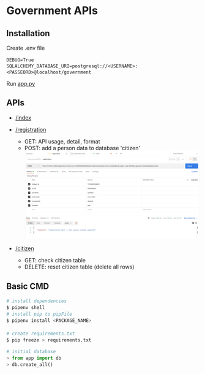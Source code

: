 # Government APIs

## Installation

Create .env file

```.env
DEBUG=True
SQLALCHEMY_DATABASE_URI=postgresql://<USERNAME>:<PASSEORD>@localhost/government
```

Run [app.py](app/app.py)

## APIs

- [/index](https://wcg-apis.herokuapp.com)

- [/registration](https://wcg-apis.herokuapp.com/registration)

  - GET: API usage, detail, format
  - POST: add a person data to database 'citizen'
    ![alt text](static/images/registration.png)

- [/citizen](https://wcg-apis.herokuapp.com/citizen)
  - GET: check citizen table
  - DELETE: reset citizen table (delete all rows)

## Basic CMD

```zsh
# install dependencies
$ pipenv shell
# install pip to pipFile
$ pipenv install <PACKAGE_NAME>

# create requirements.txt
$ pip freeze > requirements.txt
```

```python shell
# initial database
> from app import db
> db.create_all()
```
